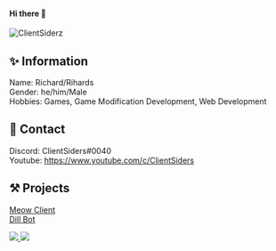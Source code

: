 #### Hi there 👋
<p align="left"> <img src="https://komarev.com/ghpvc/?username=ClientSiderz&label=Views&color=blue&style=plastic" alt="ClientSiderz" /> </p>

## ✨ Information
Name: Richard/Rihards<br>
Gender: he/him/Male<br>
Hobbies: Games, Game Modification Development, Web Development<br>

## 📱 Contact
Discord: ClientSiders#0040<br>
Youtube: https://www.youtube.com/c/ClientSiders<br>

## ⚒ Projects
[Meow Client](https://meowclient.club)<br>
[Dill Bot](https://discord.com/api/oauth2/authorize?client_id=821462938820935700&permissions=403995486295&scope=bot%20applications.commands)<br>


<a href="https://github.com/ClientSiderz">
  <img src="https://github-readme-stats.vercel.app/api/top-langs/?username=ClientSiderz&theme=dark&hide_langs_below=1">
</a>
<a href="https://github.com/ClientSiderz">
 <img src="https://github-readme-stats.vercel.app/api?username=ClientSiderz&show_icons=true&theme=dark">
</a>

